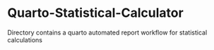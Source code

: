 # Quarto-Statistical-Calculator

Directory contains a quarto automated report workflow for statistical calculations
